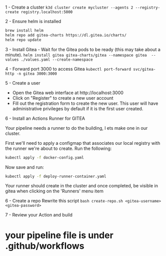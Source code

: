 1 - Create a cluster
`k3d cluster create mycluster --agents 2 --registry-create registry.localhost:5000`

2 - Ensure helm is installed
```bash
brew install helm
helm repo add gitea-charts https://dl.gitea.io/charts/
helm repo update
```

3 - Install Gitea - Wait for the Gitea pods to be ready (this may take about a minute).
`helm install gitea gitea-charts/gitea --namespace gitea  --values ./values.yaml --create-namespace`

4 - Forward port 3000 to access Gitea
`kubectl port-forward svc/gitea-http -n gitea 3000:3000`

5 - Create a user
* Open the Gitea web interface at http://localhost:3000
* Click on "Register" to create a new user account
* Fill out the registration form to create the new user. This user will have administrative privileges by default if it is the first user created.

6 - Install an Actions Runner for GITEA

Your pipeline needs a runner to do the building, l  ets make one in our cluster.

First we'll need to apply a configmap that associates our local registry with the runner we're about to create. Run the following:

``` bash
kubectl apply -f docker-config.yaml
```
Now save and run:

``` bash
kubectl apply -f deploy-runner-container.yaml
```

Your runner should create in the cluster and once completed, be visible in gitea when clicking on the 'Runners' menu item

6 - Create a repo
Rewrite this script
`bash create-repo.sh <gitea-username> <gitea-password>`


7 - Review your Action and build
# your pipeline file is under .github/workflows